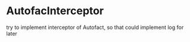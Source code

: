# AutofacInterceptor
try to implement interceptor of Autofact, so that could implement log for later
